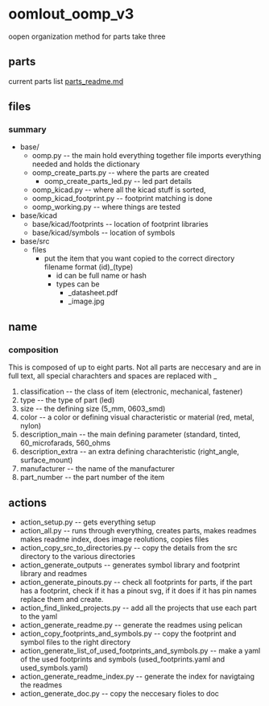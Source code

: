 # oomlout_oomp_v3
oopen organization method for parts take three

## parts
current parts list [parts_readme.md](readme_parts.md)

## files

### summary

* base/
  * oomp.py -- the main hold everything together file imports everything needed and holds the dictionary
  * oomp_create_parts.py -- where the parts are created 
    * oomp_create_parts_led.py -- led part details
  * oomp_kicad.py -- where all the kicad stuff is sorted,
   *  oomp_kicad_footprint.py -- footprint matching is done
  * oomp_working.py -- where things are tested
* base/kicad
  * base/kicad/footprints -- location of footprint libraries
  * base/kicad/symbols -- location of symbols
* base/src
  * files
    * put the item that you want copied to the correct directory filename format (id)_(type)
      * id can be full name or hash
      * types can be
        * _datasheet.pdf
        * _image.jpg



## name

### composition

This is composed of up to eight parts. Not all parts are neccesary and are in full text, all special charachters and spaces are replaced with _

1. classification -- the class of item (electronic, mechanical, fastener)
1. type -- the type of part (led)
2. size -- the defining size (5_mm, 0603_smd)
3. color -- a color or defining visual characteristic or material (red, metal, nylon)
4. description_main -- the main defining parameter (standard, tinted, 60_microfarads, 560_ohms
5. description_extra -- an extra defining charachteristic (right_angle, surface_mount)
6. manufacturer -- the name of the manufacturer
7. part_number -- the part number of the item

## actions

* action_setup.py -- gets everything setup
* action_all.py -- runs through everything, creates parts, makes readmes makes readme index, does image reolutions, copies files
* action_copy_src_to_directories.py -- copy the details from the src directory to the various directories
* action_generate_outputs -- generates symbol library and footprint library and readmes
* action_generate_pinouts.py -- check all footprints for parts, if the part has a footprint, check if it has a pinout svg, if it does if it has pin names replace them and create.
* action_find_linked_projects.py -- add all the projects that use each part to the yaml
* action_generate_readme.py -- generate the readmes using pelican
* action_copy_footprints_and_symbols.py -- copy the footprint and symbol files to the right directory
* action_generate_list_of_used_footprints_and_symbols.py -- make a yaml of the used footprints and symbols (used_footprints.yaml and used_symbols.yaml)
* action_generate_readme_index.py -- generate the index for navigtaing the readmes
* action_generate_doc.py -- copy the neccesary fioles to doc